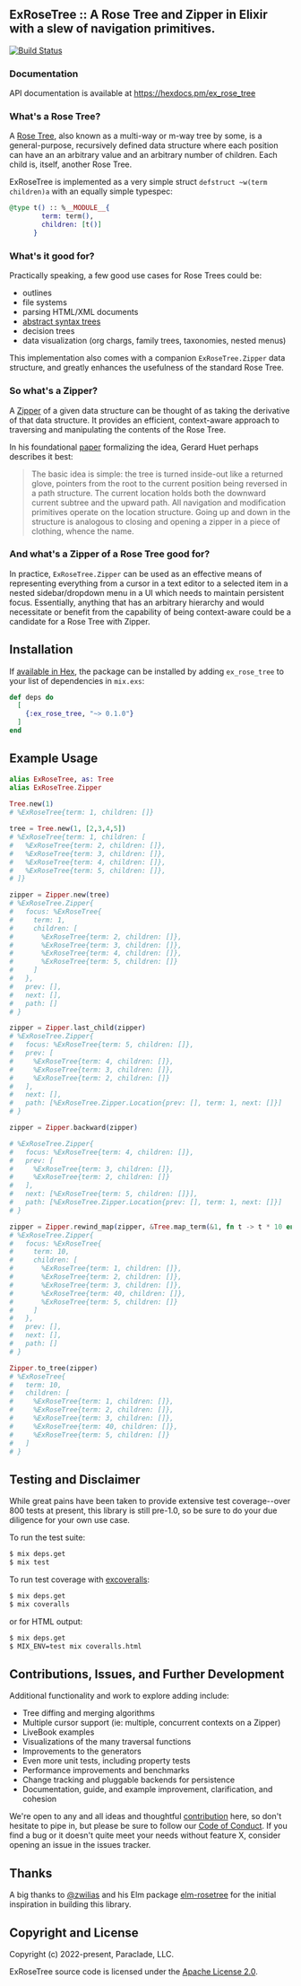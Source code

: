 ## ExRoseTree :: A Rose Tree and Zipper in Elixir with a slew of navigation primitives.

[![Build Status](https://github.com/StoatPower/ex-rose-tree/actions/workflows/elixir.yml/badge.svg)](https://github.com/StoatPower/ex-rose-tree/actions/workflows/elixir.yml)

<!-- README START -->

### Documentation

API documentation is available at https://hexdocs.pm/ex_rose_tree

### What's a Rose Tree?

A [Rose Tree](https://en.wikipedia.org/wiki/Rose_tree), also known as a multi-way or m-way tree
by some, is a general-purpose, recursively defined data structure where each position can have an 
an arbitrary value and an arbitrary number of children. Each child is, itself, another Rose Tree.

ExRoseTree is implemented as a very simple struct `defstruct ~w(term children)a` with an equally
simple typespec:

```elixir
@type t() :: %__MODULE__{
        term: term(),
        children: [t()]
      }
```

### What's it good for?

Practically speaking, a few good use cases for Rose Trees could be:

* outlines
* file systems
* parsing HTML/XML documents
* [abstract syntax trees](https://en.wikipedia.org/wiki/Abstract_syntax_tree)
* decision trees
* data visualization (org chargs, family trees, taxonomies, nested menus)

This implementation also comes with a companion `ExRoseTree.Zipper` data structure, and greatly
enhances the usefulness of the standard Rose Tree. 

### So what's a Zipper? 

A [Zipper](https://en.wikipedia.org/wiki/Zipper_(data_structure)) of a given data structure can 
be thought of as taking the derivative of that data structure. It provides an efficient, context-aware 
approach to traversing and manipulating the contents of the Rose Tree.

In his foundational [paper](https://www.st.cs.uni-saarland.de/edu/seminare/2005/advanced-fp/docs/huet-zipper.pdf) 
formalizing the idea, Gerard Huet perhaps describes it best:

> The basic idea is simple: the tree is turned inside-out like a returned glove,
> pointers from the root to the current position being reversed in a path structure. The
> current location holds both the downward current subtree and the upward path. All
> navigation and modification primitives operate on the location structure. Going up
> and down in the structure is analogous to closing and opening a zipper in a piece
> of clothing, whence the name.

### And what's a Zipper of a Rose Tree good for?

In practice, `ExRoseTree.Zipper` can be used as an effective means of representing everything from a cursor
in a text editor to a selected item in a nested sidebar/dropdown menu in a UI which needs to maintain persistent
focus. Essentially, anything that has an arbitrary hierarchy and would necessitate or benefit from the capability of
being context-aware could be a candidate for a Rose Tree with Zipper.

## Installation

If [available in Hex](https://hex.pm/docs/publish), the package can be installed
by adding `ex_rose_tree` to your list of dependencies in `mix.exs`:

```elixir
def deps do
  [
    {:ex_rose_tree, "~> 0.1.0"}
  ]
end
```

## Example Usage

```elixir
alias ExRoseTree, as: Tree
alias ExRoseTree.Zipper    
    
Tree.new(1)
# %ExRoseTree{term: 1, children: []}

tree = Tree.new(1, [2,3,4,5])
# %ExRoseTree{term: 1, children: [
#   %ExRoseTree{term: 2, children: []},
#   %ExRoseTree{term: 3, children: []},
#   %ExRoseTree{term: 4, children: []},
#   %ExRoseTree{term: 5, children: []},
# ]}

zipper = Zipper.new(tree)
# %ExRoseTree.Zipper{
#   focus: %ExRoseTree{
#     term: 1,
#     children: [
#       %ExRoseTree{term: 2, children: []},
#       %ExRoseTree{term: 3, children: []},
#       %ExRoseTree{term: 4, children: []},
#       %ExRoseTree{term: 5, children: []}
#     ]
#   },
#   prev: [],
#   next: [],
#   path: []
# }

zipper = Zipper.last_child(zipper)
# %ExRoseTree.Zipper{
#   focus: %ExRoseTree{term: 5, children: []},
#   prev: [
#     %ExRoseTree{term: 4, children: []},
#     %ExRoseTree{term: 3, children: []},
#     %ExRoseTree{term: 2, children: []}
#   ],
#   next: [],
#   path: [%ExRoseTree.Zipper.Location{prev: [], term: 1, next: []}]
# }

zipper = Zipper.backward(zipper)

# %ExRoseTree.Zipper{
#   focus: %ExRoseTree{term: 4, children: []},
#   prev: [
#     %ExRoseTree{term: 3, children: []}, 
#     %ExRoseTree{term: 2, children: []}
#   ],
#   next: [%ExRoseTree{term: 5, children: []}],
#   path: [%ExRoseTree.Zipper.Location{prev: [], term: 1, next: []}]
# }

zipper = Zipper.rewind_map(zipper, &Tree.map_term(&1, fn t -> t * 10 end))
# %ExRoseTree.Zipper{
#   focus: %ExRoseTree{
#     term: 10,
#     children: [
#       %ExRoseTree{term: 1, children: []},
#       %ExRoseTree{term: 2, children: []},
#       %ExRoseTree{term: 3, children: []},
#       %ExRoseTree{term: 40, children: []},
#       %ExRoseTree{term: 5, children: []}
#     ]
#   },
#   prev: [],
#   next: [],
#   path: []
# }

Zipper.to_tree(zipper)
# %ExRoseTree{
#   term: 10,
#   children: [
#     %ExRoseTree{term: 1, children: []},
#     %ExRoseTree{term: 2, children: []},
#     %ExRoseTree{term: 3, children: []},
#     %ExRoseTree{term: 40, children: []},
#     %ExRoseTree{term: 5, children: []}
#   ]
# }
```

## Testing and Disclaimer

While great pains have been taken to provide extensive test coverage--over 800 
tests at present, this library is still pre-1.0, so be sure to do your due diligence 
for your own use case. 

To run the test suite:

```bash
$ mix deps.get
$ mix test
```

To run test coverage with [excoveralls](https://github.com/parroty/excoveralls):

```bash
$ mix deps.get
$ mix coveralls
```

or for HTML output:

```bash
$ mix deps.get
$ MIX_ENV=test mix coveralls.html
```

## Contributions, Issues, and Further Development

Additional functionality and work to explore adding include:

* Tree diffing and merging algorithms
* Multiple cursor support (ie: multiple, concurrent contexts on a Zipper)
* LiveBook examples
* Visualizations of the many traversal functions
* Improvements to the generators
* Even more unit tests, including property tests
* Performance improvements and benchmarks
* Change tracking and pluggable backends for persistence
* Documentation, guide, and example improvement, clarification, and cohesion

We're open to any and all ideas and thoughtful [contribution](/CONTRIBUTING.md) here, 
so don't hesitate to pipe in, but please be sure to follow our [Code of Conduct](/CODE_OF_CONDUCT.md). 
If you find a bug or it doesn't quite meet your needs without feature X, consider 
opening an issue in the issues tracker. 

## Thanks

A big thanks to [@zwilias](https://github.com/zwilias) and his Elm package 
[elm-rosetree](https://github.com/zwilias/elm-rosetree/tree/1.5.0) for the 
initial inspiration in building this library. 

## Copyright and License

Copyright (c) 2022-present, Paraclade, LLC.

ExRoseTree source code is licensed under the [Apache License 2.0](/LICENSE).

<!-- README END -->



